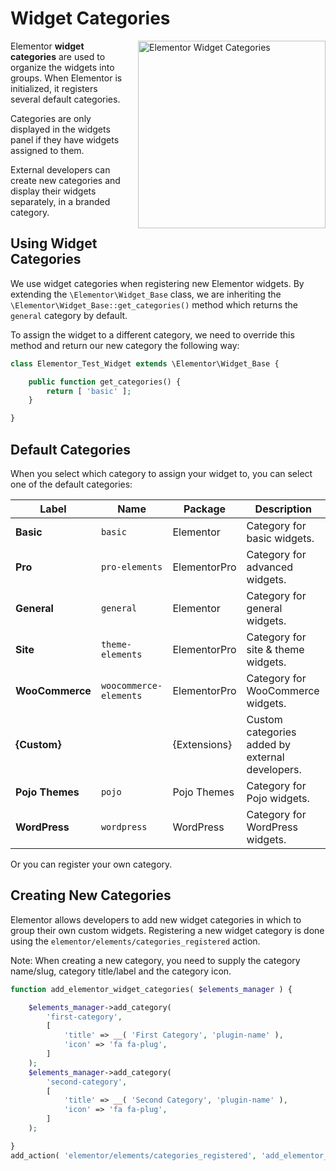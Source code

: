 # Widget Categories

<img src="/assets/img/elementor-categories.png" alt="Elementor Widget Categories" style="float: right; width: 300px; margin-left: 20px; margin-bottom: 20px;">

Elementor **widget categories** are used to organize the widgets into groups. When Elementor is initialized, it registers several default categories.

Categories are only displayed in the widgets panel if they have widgets assigned to them.

External developers can create new categories and display their widgets separately, in a branded category.

## Using Widget Categories

We use widget categories when registering new Elementor widgets. By extending the `\Elementor\Widget_Base` class, we are inheriting the `\Elementor\Widget_Base::get_categories()` method which returns the `general` category by default.

To assign the widget to a different category, we need to override this method and return our new category the following way:

```php {3-5}
class Elementor_Test_Widget extends \Elementor\Widget_Base {

	public function get_categories() {
		return [ 'basic' ];
	}

}
```

## Default Categories

When you select which category to assign your widget to, you can select one of the default categories:

| Label           | Name                   | Package      | Description                                     |
|-----------------| ---------------------- | ------------ | ----------------------------------------------- |
| **Basic**       | `basic`                | Elementor    | Category for basic widgets.                     |
| **Pro**         | `pro-elements`         | ElementorPro | Category for advanced widgets.                  |
| **General**     | `general`              | Elementor    | Category for general widgets.                   |
| **Site**        | `theme-elements`       | ElementorPro | Category for site & theme widgets.              |
| **WooCommerce** | `woocommerce-elements` | ElementorPro | Category for WooCommerce widgets.               |
| **{Custom}**    |                        | {Extensions} | Custom categories added by external developers. |
| **Pojo Themes** | `pojo`                 | Pojo Themes  | Category for Pojo widgets.                      |
| **WordPress**   | `wordpress`            | WordPress    | Category for WordPress widgets.                 |

Or you can register your own category.

## Creating New Categories

Elementor allows developers to add new widget categories in which to group their own custom widgets. Registering a new widget category is done using the `elementor/elements/categories_registered` action.

Note: When creating a new category, you need to supply the category name/slug, category title/label and the category icon.

```php
function add_elementor_widget_categories( $elements_manager ) {

	$elements_manager->add_category(
		'first-category',
		[
			'title' => __( 'First Category', 'plugin-name' ),
			'icon' => 'fa fa-plug',
		]
	);
	$elements_manager->add_category(
		'second-category',
		[
			'title' => __( 'Second Category', 'plugin-name' ),
			'icon' => 'fa fa-plug',
		]
	);

}
add_action( 'elementor/elements/categories_registered', 'add_elementor_widget_categories' );
```

